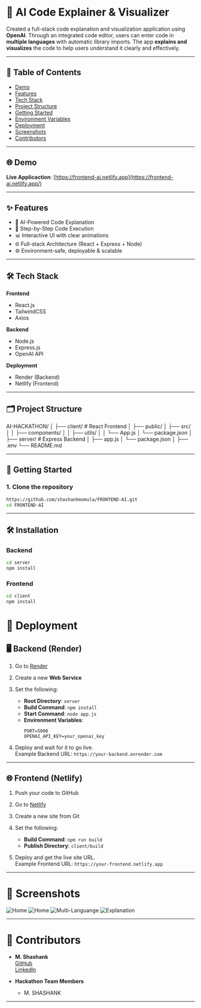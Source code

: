 
# 🚀 AI Code Explainer & Visualizer

Created a full-stack code explanation and visualization application using **OpenAI**. Through an integrated code editor, users can enter code in **multiple languages** with automatic library imports. The app **explains and visualizes** the code to help users understand it clearly and effectively.

---

## 📌 Table of Contents

- [Demo](#-demo)
- [Features](#-features)
- [Tech Stack](#-tech-stack)
- [Project Structure](#-project-structure)
- [Getting Started](#-getting-started)
- [Environment Variables](#-environment-variables)
- [Deployment](#-deployment)
- [Screenshots](#-screenshots)
- [Contributors](#-contributors)

---

## 🌐 Demo

**Live Applicaction**: [https://frontend-ai.netlify.app](https://frontend-ai.netlify.app/)


---

## ✨ Features

- 🧠 AI-Powered Code Explanation
- 🔎 Step-by-Step Code Execution
- 📊 Interactive UI with clear animations
- 🌐 Full-stack Architecture (React + Express + Node)
- ⚙️ Environment-safe, deployable & scalable

---

## 🛠 Tech Stack

**Frontend**
- React.js
- TailwindCSS
- Axios

**Backend**
- Node.js
- Express.js
- OpenAI API

**Deployment**
- Render (Backend)
- Netlify (Frontend)

---

## 🗂 Project Structure

AI-HACKATHON/
│
├── client/ # React Frontend
│ ├── public/
│ ├── src/
│ │ ├── components/
│ │ ├── utils/
│ │ └── App.js
│ └── package.json
│
├── server/ # Express Backend
│ ├── app.js
│ └── package.json
│
├── .env
└── README.md


---

## 🧩 Getting Started

### 1. Clone the repository

```bash
https://github.com/shashankmomula/FRONTEND-AI.git
cd FRONTEND-AI
```

---

## 🛠️ Installation

### Backend

```bash
cd server
npm install
```

### Frontend

```bash
cd client
npm install
```

# 🚀 Deployment

## 🖥 Backend (Render)

1. Go to [Render](https://render.com)
2. Create a new **Web Service**
3. Set the following:

   - **Root Directory**: `server`
   - **Build Command**: `npm install`
   - **Start Command**: `node app.js`
   - **Environment Variables**:  
     ```env
     PORT=5000
     OPENAI_API_KEY=your_openai_key
     ```

4. Deploy and wait for it to go live.  
   Example Backend URL: `https://your-backend.onrender.com`

---

## 🌐 Frontend (Netlify)

1. Push your code to GitHub
2. Go to [Netlify](https://netlify.com)
3. Create a new site from Git
4. Set the following:

   - **Build Command**: `npm run build`
   - **Publish Directory**: `client/build`

5. Deploy and get the live site URL.  
   Example Frontend URL: `https://your-frontend.netlify.app`

---

# 📸 Screenshots


![Home](screenshots/frontend-ai.png)
![Home](screenshots/frontend-ai-1.png)
![Multi-Languange](screenshots/frontend-ai-2.png)
![Explanation](screenshots/frontend-ai-3.png)



---

# 👥 Contributors

- **M. Shashank**  
  [GitHub](https://github.com/shashankmomula)  
  [LinkedIn](https://www.linkedin.com/in/momula-shashank-92a2a925a/)

- **Hackathon Team Members**
  - M. SHASHANK 
  

---

